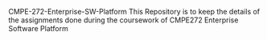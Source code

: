 CMPE-272-Enterprise-SW-Platform
This Repository is to keep the details of the assignments done during the coursework of CMPE272 Enterprise Software Platform
